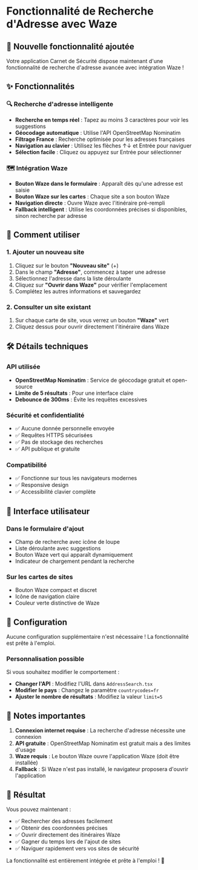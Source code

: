 # Fonctionnalité de Recherche d'Adresse avec Waze

## 🎯 Nouvelle fonctionnalité ajoutée

Votre application Carnet de Sécurité dispose maintenant d'une fonctionnalité de recherche d'adresse avancée avec intégration Waze !

## ✨ Fonctionnalités

### 🔍 Recherche d'adresse intelligente
- **Recherche en temps réel** : Tapez au moins 3 caractères pour voir les suggestions
- **Géocodage automatique** : Utilise l'API OpenStreetMap Nominatim
- **Filtrage France** : Recherche optimisée pour les adresses françaises
- **Navigation au clavier** : Utilisez les flèches ↑↓ et Entrée pour naviguer
- **Sélection facile** : Cliquez ou appuyez sur Entrée pour sélectionner

### 🗺️ Intégration Waze
- **Bouton Waze dans le formulaire** : Apparaît dès qu'une adresse est saisie
- **Bouton Waze sur les cartes** : Chaque site a son bouton Waze
- **Navigation directe** : Ouvre Waze avec l'itinéraire pré-rempli
- **Fallback intelligent** : Utilise les coordonnées précises si disponibles, sinon recherche par adresse

## 🚀 Comment utiliser

### 1. Ajouter un nouveau site
1. Cliquez sur le bouton **"Nouveau site"** (+)
2. Dans le champ **"Adresse"**, commencez à taper une adresse
3. Sélectionnez l'adresse dans la liste déroulante
4. Cliquez sur **"Ouvrir dans Waze"** pour vérifier l'emplacement
5. Complétez les autres informations et sauvegardez

### 2. Consulter un site existant
1. Sur chaque carte de site, vous verrez un bouton **"Waze"** vert
2. Cliquez dessus pour ouvrir directement l'itinéraire dans Waze

## 🛠️ Détails techniques

### API utilisée
- **OpenStreetMap Nominatim** : Service de géocodage gratuit et open-source
- **Limite de 5 résultats** : Pour une interface claire
- **Debounce de 300ms** : Évite les requêtes excessives

### Sécurité et confidentialité
- ✅ Aucune donnée personnelle envoyée
- ✅ Requêtes HTTPS sécurisées
- ✅ Pas de stockage des recherches
- ✅ API publique et gratuite

### Compatibilité
- ✅ Fonctionne sur tous les navigateurs modernes
- ✅ Responsive design
- ✅ Accessibilité clavier complète

## 🎨 Interface utilisateur

### Dans le formulaire d'ajout
- Champ de recherche avec icône de loupe
- Liste déroulante avec suggestions
- Bouton Waze vert qui apparaît dynamiquement
- Indicateur de chargement pendant la recherche

### Sur les cartes de sites
- Bouton Waze compact et discret
- Icône de navigation claire
- Couleur verte distinctive de Waze

## 🔧 Configuration

Aucune configuration supplémentaire n'est nécessaire ! La fonctionnalité est prête à l'emploi.

### Personnalisation possible
Si vous souhaitez modifier le comportement :
- **Changer l'API** : Modifiez l'URL dans `AddressSearch.tsx`
- **Modifier le pays** : Changez le paramètre `countrycodes=fr`
- **Ajuster le nombre de résultats** : Modifiez la valeur `limit=5`

## 🚨 Notes importantes

1. **Connexion internet requise** : La recherche d'adresse nécessite une connexion
2. **API gratuite** : OpenStreetMap Nominatim est gratuit mais a des limites d'usage
3. **Waze requis** : Le bouton Waze ouvre l'application Waze (doit être installée)
4. **Fallback** : Si Waze n'est pas installé, le navigateur proposera d'ouvrir l'application

## 🎉 Résultat

Vous pouvez maintenant :
- ✅ Rechercher des adresses facilement
- ✅ Obtenir des coordonnées précises
- ✅ Ouvrir directement des itinéraires Waze
- ✅ Gagner du temps lors de l'ajout de sites
- ✅ Naviguer rapidement vers vos sites de sécurité

La fonctionnalité est entièrement intégrée et prête à l'emploi ! 🚀
